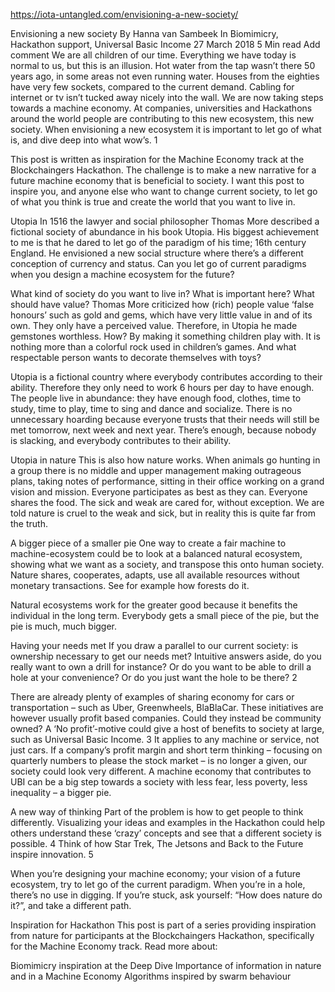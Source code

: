 https://iota-untangled.com/envisioning-a-new-society/

Envisioning a new society
By Hanna van Sambeek  In Biomimicry, Hackathon support, Universal Basic Income  27 March 2018  5 Min read  Add comment 
We are all children of our time. Everything we have today is normal to us, but this is an illusion. Hot water from the tap wasn’t there 50 years ago, in some areas not even running water. Houses from the eighties have very few sockets, compared to the current demand. Cabling for internet or tv isn’t tucked away nicely into the wall. We are now taking steps towards a machine economy. At companies, universities and Hackathons around the world people are contributing to this new ecosystem, this new society. When envisioning a new ecosystem it is important to let go of what is, and dive deep into what wow’s. 1

This post is written as inspiration for the Machine Economy track at the Blockchaingers Hackathon. The challenge is to make a new narrative for a future machine economy that is beneficial to society. I want this post to inspire you, and anyone else who want to change current society, to let go of what you think is true and create the world that you want to live in.

Utopia
In 1516 the lawyer and social philosopher Thomas More described a fictional society of abundance in his book Utopia. His biggest achievement to me is that he dared to let go of the paradigm of his time; 16th century England. He envisioned a new social structure where there’s a different conception of currency and status. Can you let go of current paradigms when you design a machine ecosystem for the future?

What kind of society do you want to live in? What is important here? What should have value?  Thomas More criticized how (rich) people value ‘false honours’ such as gold and gems, which have very little value in and of its own. They only have a perceived value. Therefore, in Utopia he made gemstones worthless. How? By making it something children play with. It is nothing more than a colorful rock used in children’s games. And what respectable person wants to decorate themselves with toys?


Utopia is a fictional country where everybody contributes according to their ability. Therefore they only need to work 6 hours per day to have enough. The people live in abundance: they have enough food, clothes, time to study, time to play, time to sing and dance and socialize. There is no unnecessary hoarding because everyone trusts that their needs will still be met tomorrow, next week and next year. There’s enough, because nobody is slacking, and everybody contributes to their ability.

Utopia in nature
This is also how nature works. When animals go hunting in a group there is no middle and upper management making outrageous plans, taking notes of performance, sitting in their office working on a grand vision and mission. Everyone participates as best as they can. Everyone shares the food. The sick and weak are cared for, without exception. We are told nature is cruel to the weak and sick, but in reality this is quite far from the truth.

A bigger piece of a smaller pie
One way to create a fair machine to machine-ecosystem could be to look at a balanced natural ecosystem, showing what we want as a society, and transpose this onto human society. Nature shares, cooperates, adapts, use all available resources without monetary transactions. See for example how forests do it.

Natural ecosystems work for the greater good because it benefits the individual in the long term. Everybody gets a small piece of the pie, but the pie is much, much bigger.

Having your needs met
If you draw a parallel to our current society: is ownership necessary to get our needs met? Intuitive answers aside, do you really want to own a drill for instance? Or do you want to be able to drill a hole at your convenience? Or do you just want the hole to be there? 2

There are already plenty of examples of sharing economy for cars or transportation – such as Uber, Greenwheels, BlaBlaCar. These initiatives are however usually profit based companies. Could they instead be community owned? A ‘No profit’-motive could give a host of benefits to society at large, such as Universal Basic Income. 3 It applies to any machine or service, not just cars. If a company’s profit margin and short term thinking – focusing on quarterly numbers to please the stock market – is no longer a given, our society could look very different. A machine economy that contributes to UBI can be a big step towards a society with less fear, less poverty, less inequality – a bigger pie.

A new way of thinking
Part of the problem is how to get people to think differently. Visualizing your ideas and examples in the Hackathon could help others understand these ‘crazy’ concepts and see that a different society is possible. 4 Think of how Star Trek, The Jetsons and Back to the Future inspire innovation. 5

When you’re designing your machine economy; your vision of a future ecosystem, try to let go of the current paradigm. When you’re in a hole, there’s no use in digging. If you’re stuck, ask yourself: “How does nature do it?”, and take a different path.

Inspiration for Hackathon
This post is part of a series providing inspiration from nature for participants at the Blockchaingers Hackathon, specifically for the Machine Economy track. Read more about:

Biomimicry inspiration at the Deep Dive
Importance of information in nature and in a Machine Economy
Algorithms inspired by swarm behaviour
